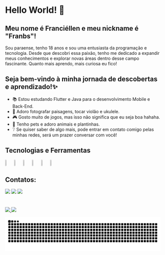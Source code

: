# Hello World! 🍄
## Meu nome é Franciéllen e meu nickname é "Franbs"!

Sou paraense, tenho 18 anos e sou uma entusiasta da programação e tecnologia. Desde que descobri essa paixão, tenho me dedicado a expandir meus conhecimentos e explorar novas áreas dentro desse campo fascinante. Quanto mais aprendo, mais curiosa eu fico!

## Seja bem-vindo à minha jornada de descobertas e aprendizado!✨

- 📚 Estou estudando Flutter e Java para o desenvolvimento Mobile e Back-End.
- 📸 Adoro fotografar paisagens, tocar violão e ukulele.
- 🎮 Gosto muito de jogos, mas isso não significa que eu seja boa hahaha.
- 🐾 Tenho pets e adoro animais e plantinhas.
- ❔ Se quiser saber de algo mais, pode entrar em contato comigo pelas minhas redes, será um prazer conversar com você!

## Tecnologias e Ferramentas
<img src="https://cdn.jsdelivr.net/gh/devicons/devicon@latest/icons/git/git-original.svg" style='width: 5%; height:5%'/> <img src="https://cdn.jsdelivr.net/gh/devicons/devicon@latest/icons/github/github-original.svg" style='width: 5%; height:5%'/> <img src="https://cdn.jsdelivr.net/gh/devicons/devicon@latest/icons/vscode/vscode-original.svg" style='width: 5%; height:5%' /> <img src="https://cdn.jsdelivr.net/gh/devicons/devicon@latest/icons/flutter/flutter-original.svg" style='width: 5%; height:5%' /> <img src="https://cdn.jsdelivr.net/gh/devicons/devicon@latest/icons/java/java-original.svg" style='width: 5%; height:5%'/> <img src="https://cdn.jsdelivr.net/gh/devicons/devicon@latest/icons/dart/dart-original.svg" style='width: 5%; height:5%'/> 

## Contatos:

<div>
<a href="https://instagram.com/franbs.apk" target="_blank"><img loading="lazy" src="https://img.shields.io/badge/-Instagram-%23E4405F?style=for-the-badge&logo=instagram&logoColor=white" target="_blank"></a>
<a href = "mailto:contato@franciellensousaaraujo"><img loading="lazy" src="https://img.shields.io/badge/Gmail-D14836?style=for-the-badge&logo=gmail&logoColor=white" target="_blank"></a>
<a href="https://www.linkedin.com/in/franciellensaraujo" target="_blank"><img loading="lazy" src="https://img.shields.io/badge/-LinkedIn-%230077B5?style=for-the-badge&logo=linkedin&logoColor=white" target="_blank"></a>

#

<div>
<a href="https://github.com/franbs2">
<img loading="lazy" height="180em" src="https://github-readme-stats.vercel.app/api/top-langs/?username=franbs2&layout=compact&langs_count=7&theme=dracula"/>
<img loading="lazy" height="180em" src="https://github-readme-stats.vercel.app/api?username=franbs2&show_icons=true&theme=dracula&include_all_commits=true&count_private=true"/>
</div>

![Snake animation](https://github.com/franbs2/franbs2/blob/output/github-contribution-grid-snake.svg)
</div>
          
  
